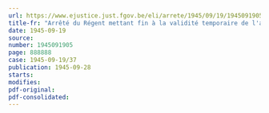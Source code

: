 ```yaml
---
url: https://www.ejustice.just.fgov.be/eli/arrete/1945/09/19/1945091905/justel
title-fr: "Arrêté du Régent mettant fin à la validité temporaire de l'alinéa 2 de l'article 1er de l'arrêté du 5 décembre 1943 renforçant les peines pour les infractions à la loi du 3 janvier 1933 relative à la fabrication, au commerce et au port des armes et au commerce des munitions"
date: 1945-09-19
source:
number: 1945091905
page: 888888
case: 1945-09-19/37
publication: 1945-09-28
starts:
modifies:
pdf-original:
pdf-consolidated:
---
```


